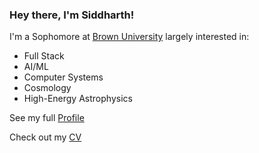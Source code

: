 ### Hey there, I'm Siddharth!

I'm a Sophomore at [Brown University](https://www.brown.edu/) largely interested in:

- Full Stack
- AI/ML
- Computer Systems
- Cosmology
- High-Energy Astrophysics

See my full [Profile](https://www.linkedin.com/in/siddharth-diwan/)

Check out my [CV](https://github.com/sidwan02/sidwan02/blob/main/Siddharth-Diwan-CV-Final-11-Jan-22.pdf)

<!--
**sidwan02/sidwan02** is a ✨ _special_ ✨ repository because its `README.md` (this file) appears on your GitHub profile.

Here are some ideas to get you started:

- 🔭 I’m currently working on ...
- 🌱 I’m currently learning ...
- 👯 I’m looking to collaborate on ...
- 🤔 I’m looking for help with ...
- 💬 Ask me about ...
- 📫 How to reach me: ...
- 😄 Pronouns: ...
- ⚡ Fun fact: ...
-->
